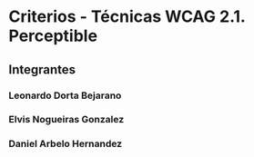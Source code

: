 # Criterios - Técnicas WCAG 2.1. Perceptible

## Integrantes

### Leonardo Dorta Bejarano
### Elvis Nogueiras Gonzalez
### Daniel Arbelo Hernandez

